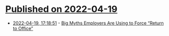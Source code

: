 # [Published on 2022-04-19](index.md)

* [2022-04-19, 17:18:51](https://news.ycombinator.com/item?id=31086003) - [Big Myths Employers Are Using to Force “Return to Office”](https://kenyarmosh.com/10-big-myths-forcing-return-to-office/)
